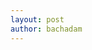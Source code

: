 ```yaml
---
layout: post
author: bachadam
---
```


<link href="{{ base.url | prepend: site.url }}/assets/css/style_vector">

<script src="{{ base.url | prepend: site.url }}/assets/js/Tone.js"></script>
<script src="https://unpkg.com/unmute" data-add-button="true"></script>
<script src="{{ base.url | prepend: site.url }}/assets/js/NexusUI,js"></script>

<script src="{{ base.url | prepend: site.url }}/assets/js/scalesJS/musicalScales_v.js"></script>

<script src="{{ base.url | prepend: site.url }}/assets/js/20190105_vectorTones.js"></script>

<style media="screen">

    #controls{
        position: absolute;
        bottom: 0;
    }

</style>

<div id="controls"></div>
